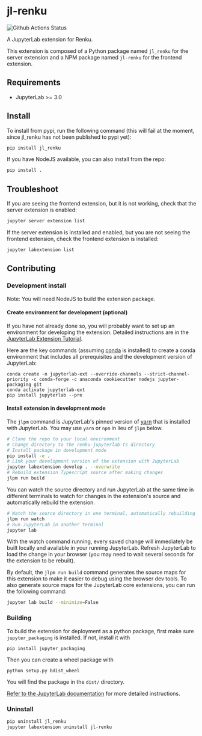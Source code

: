 # jl-renku

![Github Actions Status](hhttps://github.com/SwissDataScienceCenter/renku-ui/workflows/Build/badge.svg)

A JupyterLab extension for Renku.

This extension is composed of a Python package named `jl_renku`
for the server extension and a NPM package named `jl-renku`
for the frontend extension.

## Requirements

- JupyterLab >= 3.0

## Install

To install from pypi, run the following command (this will fail at the moment, since jl_renku has not been published to pypi yet):

```bash
pip install jl_renku
```

If you have NodeJS available, you can also install from the repo:

```bash
pip install .
```

## Troubleshoot

If you are seeing the frontend extension, but it is not working, check
that the server extension is enabled:

```bash
jupyter server extension list
```

If the server extension is installed and enabled, but you are not seeing
the frontend extension, check the frontend extension is installed:

```bash
jupyter labextension list
```

## Contributing

### Development install

Note: You will need NodeJS to build the extension package.

#### Create environment for development (optional)

If you have not already done so, you will probably want to set up an environment for developing the extension. Detailed instructions are in the [JupyterLab Extension Tutorial](https://jupyterlab.readthedocs.io/en/stable/extension/extension_tutorial.html#set-up-a-development-environment).

Here are the key commands (assuming [conda](https://docs.conda.io/en/latest/miniconda.html) is installed) to create a conda environment that includes all prerequisites and the development version of JupyterLab:

```
conda create -n jupyterlab-ext --override-channels --strict-channel-priority -c conda-forge -c anaconda cookiecutter nodejs jupyter-packaging git
conda activate jupyterlab-ext
pip install jupyterlab --pre
```

#### Install extension in development mode

The `jlpm` command is JupyterLab's pinned version of
[yarn](https://yarnpkg.com/) that is installed with JupyterLab. You may use
`yarn` or `npm` in lieu of `jlpm` below.

```bash
# Clone the repo to your local environment
# Change directory to the renku-jupyterlab-ts directory
# Install package in development mode
pip install -e .
# Link your development version of the extension with JupyterLab
jupyter labextension develop . --overwrite
# Rebuild extension Typescript source after making changes
jlpm run build
```

You can watch the source directory and run JupyterLab at the same time in different terminals to watch for changes in the extension's source and automatically rebuild the extension.

```bash
# Watch the source directory in one terminal, automatically rebuilding when needed
jlpm run watch
# Run JupyterLab in another terminal
jupyter lab
```

With the watch command running, every saved change will immediately be built locally and available in your running JupyterLab. Refresh JupyterLab to load the change in your browser (you may need to wait several seconds for the extension to be rebuilt).

By default, the `jlpm run build` command generates the source maps for this extension to make it easier to debug using the browser dev tools. To also generate source maps for the JupyterLab core extensions, you can run the following command:

```bash
jupyter lab build --minimize=False
```

### Building

To build the extension for deployment as a python package, first make sure `jupyter_packaging` is installed. If not, install it with

```
pip install jupyter_packaging
```

Then you can create a wheel package with

```
python setup.py bdist_wheel
```

You will find the package in the `dist/` directory.

[Refer to the JupyterLab documentation](https://jupyterlab.readthedocs.io/en/stable/extension/extension_tutorial.html?highlight=extension#packaging-your-extension) for more detailed instructions.

### Uninstall

```bash
pip uninstall jl_renku
jupyter labextension uninstall jl-renku
```
